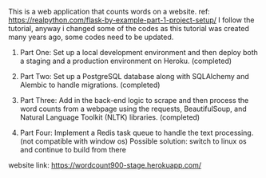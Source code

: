 This is a web application that counts words on a website. 
ref: https://realpython.com/flask-by-example-part-1-project-setup/
I follow the tutorial, anyway i changed some of the codes as this tutorial was created many years ago, some codes need to be updated.

1) Part One: Set up a local development environment and then deploy both a staging and a production environment on Heroku. (completed)

2) Part Two: Set up a PostgreSQL database along with SQLAlchemy and Alembic to handle migrations. (completed)

3) Part Three: Add in the back-end logic to scrape and then process the word counts from a webpage using the requests, BeautifulSoup, and Natural Language Toolkit (NLTK) libraries. (completed)

4) Part Four: Implement a Redis task queue to handle the text processing. (not compatible with window os)
Possible solution: switch to linux os and continue to build from there

website link: https://wordcount900-stage.herokuapp.com/


